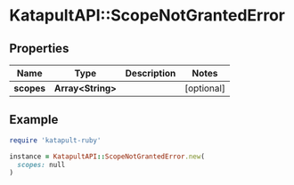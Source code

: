 # KatapultAPI::ScopeNotGrantedError

## Properties

| Name | Type | Description | Notes |
| ---- | ---- | ----------- | ----- |
| **scopes** | **Array&lt;String&gt;** |  | [optional] |

## Example

```ruby
require 'katapult-ruby'

instance = KatapultAPI::ScopeNotGrantedError.new(
  scopes: null
)
```

